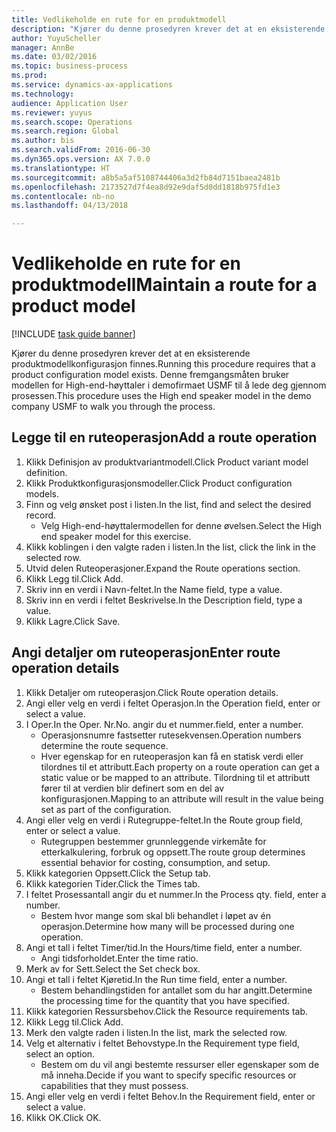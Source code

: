 ```yaml
--- 
title: Vedlikeholde en rute for en produktmodell
description: "Kjører du denne prosedyren krever det at en eksisterende produktmodellkonfigurasjon finnes."
author: YuyuScheller
manager: AnnBe
ms.date: 03/02/2016
ms.topic: business-process
ms.prod: 
ms.service: dynamics-ax-applications
ms.technology: 
audience: Application User
ms.reviewer: yuyus
ms.search.scope: Operations
ms.search.region: Global
ms.author: bis
ms.search.validFrom: 2016-06-30
ms.dyn365.ops.version: AX 7.0.0
ms.translationtype: HT
ms.sourcegitcommit: a8b5a5af5108744406a3d2fb84d7151baea2481b
ms.openlocfilehash: 2173527d7f4ea8d92e9daf5d0dd1818b975fd1e3
ms.contentlocale: nb-no
ms.lasthandoff: 04/13/2018

---
```

# <a name="maintain-a-route-for-a-product-model"></a><span data-ttu-id="5e69b-103">Vedlikeholde en rute for en produktmodell</span><span class="sxs-lookup"><span data-stu-id="5e69b-103">Maintain a route for a product model</span></span>

[!INCLUDE [task guide banner](../../includes/task-guide-banner.md)]

<span data-ttu-id="5e69b-104">Kjører du denne prosedyren krever det at en eksisterende produktmodellkonfigurasjon finnes.</span><span class="sxs-lookup"><span data-stu-id="5e69b-104">Running this procedure requires that a product configuration model exists.</span></span> <span data-ttu-id="5e69b-105">Denne fremgangsmåten bruker modellen for High-end-høyttaler i demofirmaet USMF til å lede deg gjennom prosessen.</span><span class="sxs-lookup"><span data-stu-id="5e69b-105">This procedure uses the High end speaker model in the demo company USMF to walk you through the process.</span></span>


## <a name="add-a-route-operation"></a><span data-ttu-id="5e69b-106">Legge til en ruteoperasjon</span><span class="sxs-lookup"><span data-stu-id="5e69b-106">Add a route operation</span></span>
1. <span data-ttu-id="5e69b-107">Klikk Definisjon av produktvariantmodell.</span><span class="sxs-lookup"><span data-stu-id="5e69b-107">Click Product variant model definition.</span></span>
2. <span data-ttu-id="5e69b-108">Klikk Produktkonfigurasjonsmodeller.</span><span class="sxs-lookup"><span data-stu-id="5e69b-108">Click Product configuration models.</span></span>
3. <span data-ttu-id="5e69b-109">Finn og velg ønsket post i listen.</span><span class="sxs-lookup"><span data-stu-id="5e69b-109">In the list, find and select the desired record.</span></span>
    * <span data-ttu-id="5e69b-110">Velg High-end-høyttalermodellen for denne øvelsen.</span><span class="sxs-lookup"><span data-stu-id="5e69b-110">Select the High end speaker model for this exercise.</span></span>  
4. <span data-ttu-id="5e69b-111">Klikk koblingen i den valgte raden i listen.</span><span class="sxs-lookup"><span data-stu-id="5e69b-111">In the list, click the link in the selected row.</span></span>
5. <span data-ttu-id="5e69b-112">Utvid delen Ruteoperasjoner.</span><span class="sxs-lookup"><span data-stu-id="5e69b-112">Expand the Route operations section.</span></span>
6. <span data-ttu-id="5e69b-113">Klikk Legg til.</span><span class="sxs-lookup"><span data-stu-id="5e69b-113">Click Add.</span></span>
7. <span data-ttu-id="5e69b-114">Skriv inn en verdi i Navn-feltet.</span><span class="sxs-lookup"><span data-stu-id="5e69b-114">In the Name field, type a value.</span></span>
8. <span data-ttu-id="5e69b-115">Skriv inn en verdi i feltet Beskrivelse.</span><span class="sxs-lookup"><span data-stu-id="5e69b-115">In the Description field, type a value.</span></span>
9. <span data-ttu-id="5e69b-116">Klikk Lagre.</span><span class="sxs-lookup"><span data-stu-id="5e69b-116">Click Save.</span></span>

## <a name="enter-route-operation-details"></a><span data-ttu-id="5e69b-117">Angi detaljer om ruteoperasjon</span><span class="sxs-lookup"><span data-stu-id="5e69b-117">Enter route operation details</span></span>
1. <span data-ttu-id="5e69b-118">Klikk Detaljer om ruteoperasjon.</span><span class="sxs-lookup"><span data-stu-id="5e69b-118">Click Route operation details.</span></span>
2. <span data-ttu-id="5e69b-119">Angi eller velg en verdi i feltet Operasjon.</span><span class="sxs-lookup"><span data-stu-id="5e69b-119">In the Operation field, enter or select a value.</span></span>
3. <span data-ttu-id="5e69b-120">I Oper.</span><span class="sxs-lookup"><span data-stu-id="5e69b-120">In the Oper.</span></span> <span data-ttu-id="5e69b-121">Nr.</span><span class="sxs-lookup"><span data-stu-id="5e69b-121">No.</span></span> <span data-ttu-id="5e69b-122">angir du et nummer.</span><span class="sxs-lookup"><span data-stu-id="5e69b-122">field, enter a number.</span></span>
    * <span data-ttu-id="5e69b-123">Operasjonsnumre fastsetter rutesekvensen.</span><span class="sxs-lookup"><span data-stu-id="5e69b-123">Operation numbers determine the route sequence.</span></span>  
    * <span data-ttu-id="5e69b-124">Hver egenskap for en ruteoperasjon kan få en statisk verdi eller tilordnes til et attributt.</span><span class="sxs-lookup"><span data-stu-id="5e69b-124">Each property on a route operation can get a static value or be mapped to an attribute.</span></span> <span data-ttu-id="5e69b-125">Tilordning til et attributt fører til at verdien blir definert som en del av konfigurasjonen.</span><span class="sxs-lookup"><span data-stu-id="5e69b-125">Mapping to an attribute will result in the value being set as part of the configuration.</span></span>  
4. <span data-ttu-id="5e69b-126">Angi eller velg en verdi i Rutegruppe-feltet.</span><span class="sxs-lookup"><span data-stu-id="5e69b-126">In the Route group field, enter or select a value.</span></span>
    * <span data-ttu-id="5e69b-127">Rutegruppen bestemmer grunnleggende virkemåte for etterkalkulering, forbruk og oppsett.</span><span class="sxs-lookup"><span data-stu-id="5e69b-127">The route group determines essential behavior for costing, consumption, and setup.</span></span>  
5. <span data-ttu-id="5e69b-128">Klikk kategorien Oppsett.</span><span class="sxs-lookup"><span data-stu-id="5e69b-128">Click the Setup tab.</span></span>
6. <span data-ttu-id="5e69b-129">Klikk kategorien Tider.</span><span class="sxs-lookup"><span data-stu-id="5e69b-129">Click the Times tab.</span></span>
7. <span data-ttu-id="5e69b-130">I feltet Prosessantall angir du et nummer.</span><span class="sxs-lookup"><span data-stu-id="5e69b-130">In the Process qty. field, enter a number.</span></span>
    * <span data-ttu-id="5e69b-131">Bestem hvor mange som skal bli behandlet i løpet av én operasjon.</span><span class="sxs-lookup"><span data-stu-id="5e69b-131">Determine how many will be processed during one operation.</span></span>  
8. <span data-ttu-id="5e69b-132">Angi et tall i feltet Timer/tid.</span><span class="sxs-lookup"><span data-stu-id="5e69b-132">In the Hours/time field, enter a number.</span></span>
    * <span data-ttu-id="5e69b-133">Angi tidsforholdet.</span><span class="sxs-lookup"><span data-stu-id="5e69b-133">Enter the time ratio.</span></span>  
9. <span data-ttu-id="5e69b-134">Merk av for Sett.</span><span class="sxs-lookup"><span data-stu-id="5e69b-134">Select the Set check box.</span></span>
10. <span data-ttu-id="5e69b-135">Angi et tall i feltet Kjøretid.</span><span class="sxs-lookup"><span data-stu-id="5e69b-135">In the Run time field, enter a number.</span></span>
    * <span data-ttu-id="5e69b-136">Bestem behandlingstiden for antallet som du har angitt.</span><span class="sxs-lookup"><span data-stu-id="5e69b-136">Determine the processing time for the quantity that you have specified.</span></span>  
11. <span data-ttu-id="5e69b-137">Klikk kategorien Ressursbehov.</span><span class="sxs-lookup"><span data-stu-id="5e69b-137">Click the Resource requirements tab.</span></span>
12. <span data-ttu-id="5e69b-138">Klikk Legg til.</span><span class="sxs-lookup"><span data-stu-id="5e69b-138">Click Add.</span></span>
13. <span data-ttu-id="5e69b-139">Merk den valgte raden i listen.</span><span class="sxs-lookup"><span data-stu-id="5e69b-139">In the list, mark the selected row.</span></span>
14. <span data-ttu-id="5e69b-140">Velg et alternativ i feltet Behovstype.</span><span class="sxs-lookup"><span data-stu-id="5e69b-140">In the Requirement type field, select an option.</span></span>
    * <span data-ttu-id="5e69b-141">Bestem om du vil angi bestemte ressurser eller egenskaper som de må inneha.</span><span class="sxs-lookup"><span data-stu-id="5e69b-141">Decide if you want to specify specific resources or capabilities that they must possess.</span></span>  
15. <span data-ttu-id="5e69b-142">Angi eller velg en verdi i feltet Behov.</span><span class="sxs-lookup"><span data-stu-id="5e69b-142">In the Requirement field, enter or select a value.</span></span>
16. <span data-ttu-id="5e69b-143">Klikk OK.</span><span class="sxs-lookup"><span data-stu-id="5e69b-143">Click OK.</span></span>


